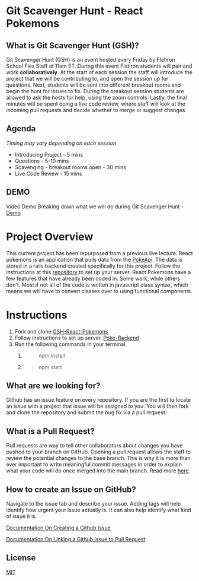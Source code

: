 # Git Scavenger Hunt - React Pokemons

## What is Git Scavenger Hunt (GSH)?

Git Scavenger Hunt (GSH) is an event hosted every Friday by Flatiron School Flex Staff at 11am ET. During this event Flatiron students will pair and work **collaboratively**. At the start of each session the staff will introduce the project that we will be contributing to, and open the session up for questions. Next, students will be sent into different breakout rooms and begin the hunt for issues to fix. During the breakout session students are allowed to ask the hosts for help, using the zoom controls. Lastly, the final minutes will be spent doing a live code review, where staff will look at the incoming pull requests and decide whether to merge or suggest changes.

## Agenda

_Timing may vary depending on each session_

- Introducing Project - 5 mins
- Questions - 5-10 mins
- Scavenging - breakout rooms open - 30 mins
- Live Code Review - 15 mins

## DEMO

Video Demo Breaking down what we will do during Git Scavenger Hunt - [Demo](https://youtu.be/19sFWGoF2As)

# Project Overview

This current project has been repurposed from a previous live lecture. React pokemons is an application that pulls data from the [PokeApi](https://pokeapi.co/). The data is stored in a rails backend created specifically for this project. Follow the instructions at this [repository](https://github.com/Ejguzman3988/rails-poke-backend-test) to set up your server. React Pokemons have a few features that have already been coded in. Some work, while others don't. Most if not all of the code is written in javascript class syntax, which means we will have to convert classes over to using functional components.

# Instructions

1. Fork and clone [GSH-React-Pokemons](https://github.com/Ejguzman3988/GSH-react-pokemons)
1. Follow instructions to set up server. [Poke-Backend](https://github.com/Ejguzman3988/rails-poke-backend-test)
1. Run the following commands in your terminal.
   1. > npm install
   1. > npm start

## What are we looking for?

Github has an issue feature on every repository. If you are the first to locate an issue with a project that issue will be assigned to you. You will then fork and clone the repository and submit the bug fix via a pull request.

## What is a Pull Request?

Pull requests are way to tell other collaborators about changes you have pushed to your branch on GitHub. Opening a pull request allows the staff to review the potential changes to the base branch. This is why it is more than ever important to write meaningful commit messages in order to explain what your code will do once merged into the main branch. Read more [here](https://docs.github.com/en/pull-requests/collaborating-with-pull-requests/proposing-changes-to-your-work-with-pull-requests/about-pull-requests).

## How to create an Issue on GitHub?

Navigate to the issue tab and describe your issue. Adding tags will help identify how urgent your issue actually is. It can also help identify what kind of issue it is.

[Documentation On Creating a Github Issue](https://docs.github.com/en/issues/tracking-your-work-with-issues/creating-an-issue)

[Documentation On Linking a Github Issue to Pull Request](https://docs.github.com/en/issues/tracking-your-work-with-issues/linking-a-pull-request-to-an-issue)

## License
[MIT](https://github.com/ejguzman3988/GSH-react-pokemons/blob/main/License)
